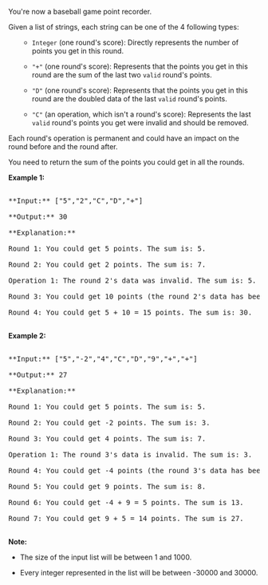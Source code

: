 

You're now a baseball game point recorder.



Given a list of strings, each string can be one of the 4 following types:
<ol>
- `Integer` (one round's score): Directly represents the number of points you get in this round.
- `"+"` (one round's score): Represents that the points you get in this round are the sum of the last two `valid` round's points.
- `"D"` (one round's score): Represents that the points you get in this round are the doubled data of the last `valid` round's points.
- `"C"` (an operation, which isn't a round's score): Represents the last `valid` round's points you get were invalid and should be removed.
</ol>



Each round's operation is permanent and could have an impact on the round before and the round after.



You need to return the sum of the points you could get in all the rounds.


**Example 1:**<br />
<pre>
**Input:** ["5","2","C","D","+"]
**Output:** 30
**Explanation:** 
Round 1: You could get 5 points. The sum is: 5.
Round 2: You could get 2 points. The sum is: 7.
Operation 1: The round 2's data was invalid. The sum is: 5.  
Round 3: You could get 10 points (the round 2's data has been removed). The sum is: 15.
Round 4: You could get 5 + 10 = 15 points. The sum is: 30.
</pre>


**Example 2:**<br />
<pre>
**Input:** ["5","-2","4","C","D","9","+","+"]
**Output:** 27
**Explanation:** 
Round 1: You could get 5 points. The sum is: 5.
Round 2: You could get -2 points. The sum is: 3.
Round 3: You could get 4 points. The sum is: 7.
Operation 1: The round 3's data is invalid. The sum is: 3.  
Round 4: You could get -4 points (the round 3's data has been removed). The sum is: -1.
Round 5: You could get 9 points. The sum is: 8.
Round 6: You could get -4 + 9 = 5 points. The sum is 13.
Round 7: You could get 9 + 5 = 14 points. The sum is 27.
</pre>


**Note:**<br />
- The size of the input list will be between 1 and 1000.
- Every integer represented in the list will be between -30000 and 30000.


